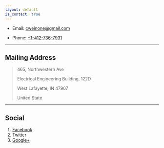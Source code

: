 ```yaml
---
layout: default
is_contact: true
---
```


* Email: [cweinone@gmail.com](mailto:cweinone@gmail.com)

* Phone: [+1-412-736-7931](tel:+1-412-736-7931)

---

## Mailing Address

> 465, Northwestern Ave
> 
> Electrical Engineering Building, 122D
> 
> West Lafayette, IN 47907
>
> United State

---

## Social

1. [Facebook](#)
2. [Twitter](#)
3. [Google+](#)
